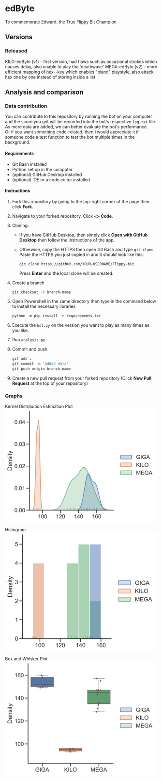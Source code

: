 # edByte

To commemorate Edward, the True Flippy Bit Champion

## Versions

### Released

KILO-edByte (v1) - first version, had flaws such as occasional strokes which causes delay, also unable to play the 'deathwave'
MEGA-edByte (v2) - more efficient mapping of hex--key which enables "piano" playstyle, also attack hex one by one instead of storing inside a list

## Analysis and comparison

### Data contribution

You can contribute to this repository by running the bot on your computer and the score you get will be recorded into the bot's respective `log.txt` file. As more data are added, we can better evaluate the bot's performance.  
Or if you want something code-related, then I would appreciate it if someone code a test function to test the bot multiple times in the background.

#### Requirements

* Git Bash installed
* Python set up in the computer
* (optional) GitHub Desktop installed
* (optional) IDE or a code editor installed

#### Instructions

1. Fork this repository by going to the top-right corner of the page then click __Fork__.

2. Navigate to your forked repository.
Click __<> Code__.

3. Cloning:
   * If you have GitHub Desktop, then simply click __Open with GitHub Desktop__ then follow the instructions of the app.
   * Otherwise, copy the HTTPS then open Git Bash and type `git clone`. Paste the HTTPS you just copied in and it should look like this:

        ```bash
        git clone https://github.com/YOUR-USERNAME/Flippy-bit
        ```

     Press __Enter__ and the local clone will be created.
4. Create a branch

    ```bash
    git checkout -b branch-name
    ```

5. Open Powershell in the same directory then type in the command below to install the necessary libraries

    ```powershell
    python -m pip install -r requirements.txt
    ```

6. Execute the `bot.py` on the version you want to play as many times as you like.
7. Run `analysis.py`
8. Commit and push.

    ```bash
    git add .
    git commit -m 'Added data'
    git push origin branch-name
    ```

9. Create a new pull request from your forked repository (Click __New Pull Request__ at the top of your repository)

### Graphs

Kernel Distribution Estimation Plot  
![KDE](data/dist.svg)

Histogram  
![KDE](data/hist.svg)

Box and Whisker Plot  
![KDE](data/box.svg)
